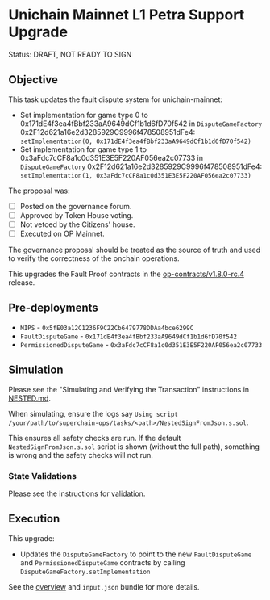 # Unichain Mainnet L1 Petra Support Upgrade

Status: DRAFT, NOT READY TO SIGN

## Objective

This task updates the fault dispute system for unichain-mainnet: 

* Set implementation for game type 0 to 0x171dE4f3ea4fBbf233aA9649dCf1b1d6fD70f542 in `DisputeGameFactory` 0x2F12d621a16e2d3285929C9996f478508951dFe4: `setImplementation(0, 0x171dE4f3ea4fBbf233aA9649dCf1b1d6fD70f542)`
* Set implementation for game type 1 to 0x3aFdc7cCF8a1c0d351E3E5F220AF056ea2c07733 in `DisputeGameFactory` 0x2F12d621a16e2d3285929C9996f478508951dFe4: `setImplementation(1, 0x3aFdc7cCF8a1c0d351E3E5F220AF056ea2c07733)`
<!--NEXT TASK DESCRIPTION-->
The proposal was: 
- [ ] Posted on the governance forum.
- [ ] Approved by Token House voting.
- [ ] Not vetoed by the Citizens' house.
- [ ] Executed on OP Mainnet.

The governance proposal should be treated as the source of truth and used to verify the correctness of the onchain operations. 

This upgrades the Fault Proof contracts in the [op-contracts/v1.8.0-rc.4](https://github.com/ethereum-optimism/optimism/tree/op-contracts/v1.8.0-rc.4) release.



## Pre-deployments 
- `MIPS` - `0x5fE03a12C1236F9C22Cb6479778DDAa4bce6299C`
- `FaultDisputeGame` - `0x171dE4f3ea4fBbf233aA9649dCf1b1d6fD70f542`
- `PermissionedDisputeGame` - `0x3aFdc7cCF8a1c0d351E3E5F220AF056ea2c07733`

## Simulation

Please see the "Simulating and Verifying the Transaction" instructions in [NESTED.md](../../../NESTED.md). 

When simulating, ensure the logs say `Using script /your/path/to/superchain-ops/tasks/<path>/NestedSignFromJson.s.sol`. 

This ensures all safety checks are run. If the default `NestedSignFromJson.s.sol` script is shown (without the full path), something is wrong and the safety checks will not run.


### State Validations

Please see the instructions for [validation](./VALIDATION.md).

## Execution

This upgrade:

* Updates the `DisputeGameFactory` to point to the new `FaultDisputeGame` and `PermissionedDisputeGame` contracts by calling `DisputeGameFactory.setImplementation`

See the [overview](./OVERVIEW.md) and `input.json` bundle for more details.